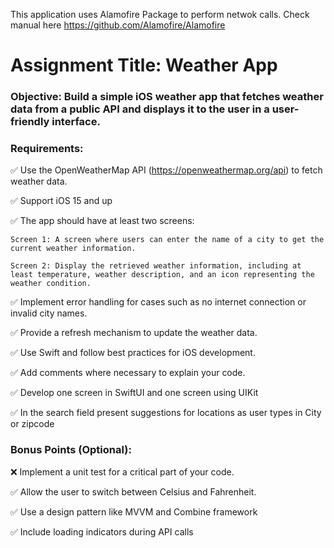 This application uses Alamofire Package to perform netwok calls. Check manual here https://github.com/Alamofire/Alamofire

# Assignment Title: Weather App

### Objective: Build a simple iOS weather app that fetches weather data from a public API and displays it to the user in a user-friendly interface.

### Requirements:
✅ Use the OpenWeatherMap API (https://openweathermap.org/api) to fetch weather data. 

✅ Support iOS 15 and up

✅ The app should have at least two screens:

    Screen 1: A screen where users can enter the name of a city to get the current weather information.
    
    Screen 2: Display the retrieved weather information, including at least temperature, weather description, and an icon representing the weather condition.
    
✅ Implement error handling for cases such as no internet connection or invalid city names.

✅ Provide a refresh mechanism to update the weather data.

✅ Use Swift and follow best practices for iOS development.

✅ Add comments where necessary to explain your code.

✅ Develop one screen in SwiftUI and one screen using UIKit

✅ In the search field present suggestions for locations as user types in City or zipcode


### Bonus Points (Optional):
❌ Implement a unit test for a critical part of your code.

✅ Allow the user to switch between Celsius and Fahrenheit.

✅ Use a design pattern like MVVM and Combine framework

✅ Include loading indicators during API calls
